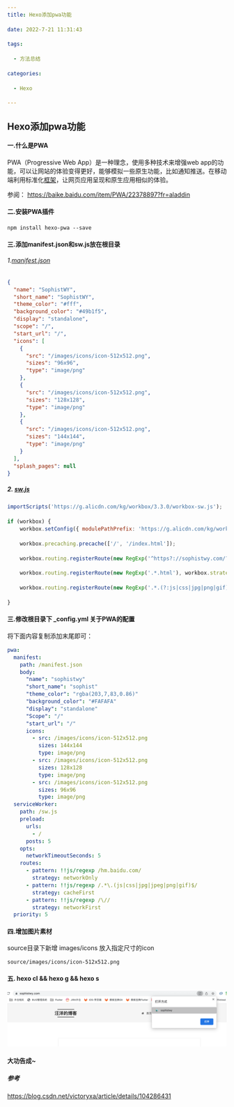 ```yaml
---
title: Hexo添加pwa功能

date: 2022-7-21 11:31:43

tags:

  - 方法总结

categories:

  - Hexo

---
```




##  Hexo添加pwa功能

<!--more-->



#### 一.什么是PWA

PWA（Progressive Web App）是一种理念，使用多种技术来增强web app的功能，可以让网站的体验变得更好，能够模拟一些原生功能，比如通知推送。在移动端利用标准化[框架](https://so.csdn.net/so/search?q=框架&spm=1001.2101.3001.7020)，让网页应用呈现和原生应用相似的体验。

参阅： https://baike.baidu.com/item/PWA/22378897?fr=aladdin



#### 二.安装PWA插件

```shell
npm install hexo-pwa --save
```



####  三.添加manifest.json和sw.js放在根目录

###### 1.[manifest.json](Hexo添加pwa功能/manifest.json) 

```json
{
  "name": "SophistWY",
  "short_name": "SophistWY",
  "theme_color": "#fff",
  "background_color": "#49b1f5",
  "display": "standalone",
  "scope": "/",
  "start_url": "/",
  "icons": [
    {
      "src": "/images/icons/icon-512x512.png",
      "sizes": "96x96",
      "type": "image/png"
    },
    {
      "src": "/images/icons/icon-512x512.png",
      "sizes": "128x128",
      "type": "image/png"
    },
    {
      "src": "/images/icons/icon-512x512.png",
      "sizes": "144x144",
      "type": "image/png"
    }
  ],
  "splash_pages": null
}

```

##### 2. [sw.js](Hexo添加pwa功能/sw.js) 

```javascript
importScripts('https://g.alicdn.com/kg/workbox/3.3.0/workbox-sw.js');

if (workbox) {
    workbox.setConfig({ modulePathPrefix: 'https://g.alicdn.com/kg/workbox/3.3.0/' });

    workbox.precaching.precache(['/', '/index.html']);

    workbox.routing.registerRoute(new RegExp('^https?://sophistwy.com/?$'), workbox.strategies.networkFirst());

    workbox.routing.registerRoute(new RegExp('.*.html'), workbox.strategies.networkFirst());

    workbox.routing.registerRoute(new RegExp('.*.(?:js|css|jpg|png|gif)'), workbox.strategies.staleWhileRevalidate());

}
```



#### 三.修改根目录下 _config.yml 关于PWA的配置

将下面内容复制添加末尾即可：

```yaml
pwa:
  manifest:
    path: /manifest.json
    body:
      "name": "sophistwy"
      "short_name": "sophist"
      "theme_color": "rgba(203,7,83,0.86)"
      "background_color": "#FAFAFA"
      "display": "standalone"
      "Scope": "/"
      "start_url": "/"
      icons:
        - src: /images/icons/icon-512x512.png
          sizes: 144x144
          type: image/png
        - src: /images/icons/icon-512x512.png
          sizes: 128x128
          type: image/png
        - src: /images/icons/icon-512x512.png
          sizes: 96x96
          type: image/png
  serviceWorker:
    path: /sw.js
    preload:
      urls:
        - /
      posts: 5
    opts:
      networkTimeoutSeconds: 5
    routes:
      - pattern: !!js/regexp /hm.baidu.com/
        strategy: networkOnly
      - pattern: !!js/regexp /.*\.(js|css|jpg|jpeg|png|gif)$/
        strategy: cacheFirst
      - pattern: !!js/regexp /\//
        strategy: networkFirst
  priority: 5
```



#### 四.增加图片素材

source目录下新增 images/icons 放入指定尺寸的icon

```
source/images/icons/icon-512x512.png
```



#### 五. hexo cl && hexo g && hexo s

![pic](HEXO添加PWA功能/pic.png)

#### 大功告成~



##### 参考

https://blog.csdn.net/victoryxa/article/details/104286431